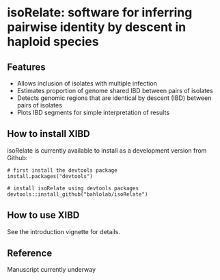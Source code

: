# isoRelate: software for inferring pairwise identity by descent in haploid species


## Features

* Allows inclusion of isolates with multiple infection
* Estimates proportion of genome shared IBD between pairs of isolates
* Detects genomic regions that are identical by descent (IBD) between pairs of isolates
* Plots IBD segments for simple interpretation of results


## How to install XIBD

isoRelate is currently available to install as a development version from Github:

```{r}
# first install the devtools package
install.packages("devtools")

# install isoRelate using devtools packages
devtools::install_github("bahlolab/isoRelate")
```


## How to use XIBD

See the introduction vignette for details.


## Reference

Manuscript currently underway